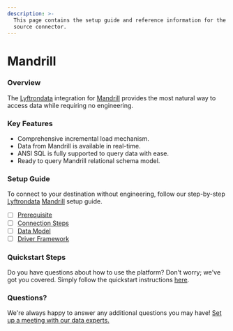 ```yaml
---
description: >-
  This page contains the setup guide and reference information for the Mandrill
  source connector.
---
```


# Mandrill

### Overview

The [Lyftrondata](https://www.lyftrondata.com/) integration for [Mandrill](https://www.lyftrondata.com/integration/business-analytics/mandrill/) provides the most natural way to access data while requiring no engineering.

### Key Features

* Comprehensive incremental load mechanism.
* Data from Mandrill is available in real-time.
* ANSI SQL is fully supported to query data with ease.
* Ready to query Mandrill relational schema model.

### Setup Guide

To connect to your destination without engineering, follow our step-by-step [Lyftrondata](https://www.lyftrondata.com/) [Mandrill](https://www.lyftrondata.com/integration/business-analytics/mandrill/) setup guide.

* [ ] [Prerequisite](prerequisite.md)
* [ ] [Connection Steps](connection-steps.md)
* [ ] [Data Model](data-model/erd.md)
* [ ] [Driver Framework](driver-framework/)

### Quickstart Steps

Do you have questions about how to use the platform? Don't worry; we've got you covered. Simply follow the quickstart instructions [here](broken-reference).

### Questions? <a href="#questions" id="questions"></a>

We're always happy to answer any additional questions you may have! [Set up a meeting with our data experts.](https://www.lyftrondata.com/book-a-meeting/)
